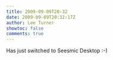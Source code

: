 ```yaml
---
title: 2009-09-09T20-32
date: 2009-09-09T20:32:17Z
author: Lee Turner
showtoc: false
comments: true
---
```


Has just switched to Seesmic Desktop :-)


